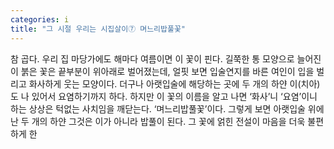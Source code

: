 ```yaml
---
categories: i
title: "그 시절 우리는 시집살이⑦ 며느리밥풀꽃"
---
```

참 곱다. 우리 집 마당가에도 해마다 여름이면 이 꽃이 핀다. 길쭉한 통 모양으로 늘어진 이 붉은 꽃은 끝부분이 위아래로 벌어졌는데, 얼핏 보면 입술연지를 바른 여인이 입을 벌리고 화사하게 웃는 모양이다. 더구나 아랫입술에 해당하는 곳에 두 개의 하얀 이(치아)도 나 있어서 요염하기까지 하다. 하지만 이 꽃의 이름을 알고 나면 ‘화사’니 ‘요염’이니 하는 상상은 턱없는 사치임을 깨닫는다. ‘며느리밥풀꽃’이다. 그렇게 보면 아랫입술 위에 난 두 개의 하얀 그것은 이가 아니라 밥풀이 된다. 그 꽃에 얽힌 전설이 마음을 더욱 불편하게 한